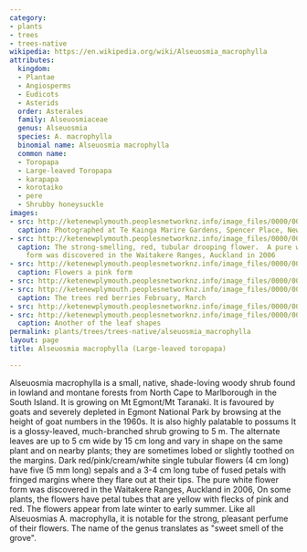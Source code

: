 ```yaml
---
category:
- plants
- trees
- trees-native
wikipedia: https://en.wikipedia.org/wiki/Alseuosmia_macrophylla
attributes:
  kingdom:
  - Plantae
  - Angiosperms
  - Eudicots
  - Asterids
  order: Asterales
  family: Alseuosmiaceae
  genus: Alseuosmia
  species: A. macrophylla
  binomial name: Alseuosmia macrophylla
  common name:
  - Toropapa
  - Large-leaved Toropapa
  - karapapa
  - korotaiko
  - pere
  - Shrubby honeysuckle
images:
- src: http://ketenewplymouth.peoplesnetworknz.info/image_files/0000/0007/0729/Alseuosmia_macrophylla_Toropapa__Large-leaved_Toropapa.JPG
  caption: Photographed at Te Kainga Marire Gardens, Spencer Place, New Plymouth
- src: http://ketenewplymouth.peoplesnetworknz.info/image_files/0000/0012/5808/Toropapa.jpg
  caption: The strong-smelling, red, tubular drooping flower.  A pure white flower
    form was discovered in the Waitakere Ranges, Auckland in 2006
- src: http://ketenewplymouth.peoplesnetworknz.info/image_files/0000/0013/1453/1-Alseuosmia_macrophylla_pink_form-008.JPG
  caption: Flowers a pink form
- src: http://ketenewplymouth.peoplesnetworknz.info/image_files/0000/0013/1448/1-Alseuosmia_macrophylla_pink_form-002.JPG
- src: http://ketenewplymouth.peoplesnetworknz.info/image_files/0000/0005/2034/Alseuosmia_macrophylla__Toropapa_.JPG
  caption: The trees red berries February, March
- src: http://ketenewplymouth.peoplesnetworknz.info/image_files/0000/0007/0734/Alseuosmia_macrophylla__Toropapa_-004.JPG
- src: http://ketenewplymouth.peoplesnetworknz.info/image_files/0000/0003/9204/Alseuosmia_macrophylla_Toropapa__Large-leaved_Toropapa-001.JPG
  caption: Another of the leaf shapes
permalink: plants/trees/trees-native/alseuosmia_macrophylla
layout: page
title: Alseuosmia macrophylla (Large-leaved toropapa)

---
```

Alseuosmia macrophylla is a small, native, shade-loving woody shrub found in lowland and montane forests from North Cape to Marlborough in the South Island. It is growing on Mt Egmont/Mt Taranaki. It is favoured by goats and severely depleted in Egmont National Park by browsing at the height of goat numbers in the 1960s. It is also highly palatable to possums
It is a glossy-leaved, much-branched shrub growing to 5 m. The alternate leaves are up to 5 cm wide by 15 cm long and vary in shape on the same plant and on nearby plants; they are sometimes lobed or slightly toothed on the margins.
Dark red/pink/cream/white single tubular flowers (4 cm long) have five (5 mm long) sepals and a 3-4 cm long tube of fused petals with fringed margins where they flare out at their tips. The pure white flower form was discovered in the Waitakere Ranges, Auckland in 2006, On some plants, the flowers have petal tubes that are yellow with flecks of pink and red. The flowers appear from late winter to early summer. Like all Alseuosmias A. macrophylla, it is notable for the strong, pleasant perfume of their flowers. The name of the genus translates as "sweet smell of the grove".
